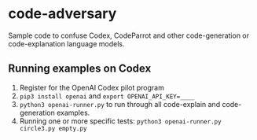 # code-adversary

Sample code to confuse Codex, CodeParrot and other code-generation or code-explanation
language models.

## Running examples on Codex

1. Register for the OpenAI Codex pilot program
2. `pip3 install openai` and `export OPENAI_API_KEY=____`
3. `python3 openai-runner.py` to run through all code-explain and code-generation examples.
4. Running one or more specific tests: `python3 openai-runner.py circle3.py empty.py`
